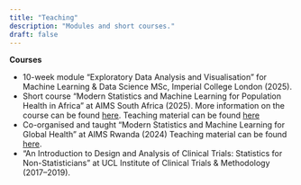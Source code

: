 ```yaml
---
title: "Teaching"
description: "Modules and short courses."
draft: false
---
```



**Courses**

- 10-week module “Exploratory Data Analysis and Visualisation” for Machine Learning & Data Science MSc, Imperial College London (2025).  
- Short course “Modern Statistics and Machine Learning for Population Health in Africa” at AIMS South Africa (2025). More information on the course can be found [here](https://mlgh.net/ms_ml_short_course/overview/). Teaching material can be found [here](https://github.com/MLGlobalHealth/StatML4PopHealth)  
- Co-organised and taught “Modern Statistics and Machine Learning for Global Health” at AIMS Rwanda (2024) Teaching material can be found [here](https://github.com/MLGlobalHealth/aims_rwanda_2024).  
- “An Introduction to Design and Analysis of Clinical Trials: Statistics for Non-Statisticians” at UCL Institute of Clinical Trials & Methodology (2017–2019).
